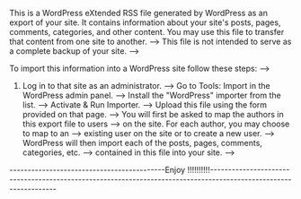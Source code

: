 This is a WordPress eXtended RSS file generated by WordPress as an export of your site.
It contains information about your site's posts, pages, comments, categories, and other content.
You may use this file to transfer that content from one site to another. -->
This file is not intended to serve as a complete backup of your site. -->

To import this information into a WordPress site follow these steps: -->
1. Log in to that site as an administrator. -->
Go to Tools: Import in the WordPress admin panel. -->
Install the "WordPress" importer from the list. -->
Activate & Run Importer. -->
Upload this file using the form provided on that page. -->
You will first be asked to map the authors in this export file to users -->
on the site. For each author, you may choose to map to an -->
existing user on the site or to create a new user. -->
WordPress will then import each of the posts, pages, comments, categories, etc. -->
contained in this file into your site. -->


-------------------------------------------Enjoy !!!!!!!!!!-----------------------------------------------------------------------------------------------------------------
